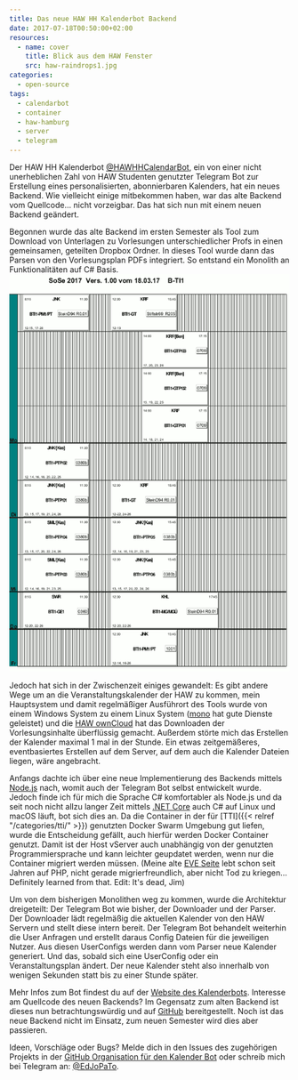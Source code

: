 ```yaml
---
title: Das neue HAW HH Kalenderbot Backend
date: 2017-07-18T00:50:00+02:00
resources:
  - name: cover
    title: Blick aus dem HAW Fenster
    src: haw-raindrops1.jpg
categories:
  - open-source
tags:
  - calendarbot
  - container
  - haw-hamburg
  - server
  - telegram
---
```


Der HAW HH Kalenderbot [@HAWHHCalendarBot](https://t.me/HAWHHCalendarBot), ein von einer nicht unerheblichen Zahl von HAW Studenten genutzter Telegram Bot zur Erstellung eines personalisierten, abonnierbaren Kalenders, hat ein neues Backend.
Wie vielleicht einige mitbekommen haben, war das alte Backend vom Quellcode… nicht vorzeigbar.
Das hat sich nun mit einem neuen Backend geändert.

Begonnen wurde das alte Backend im ersten Semester als Tool zum Download von Unterlagen zu Vorlesungen unterschiedlicher Profs in einen gemeinsamen, geteilten Dropbox Ordner.
In dieses Tool wurde dann das Parsen von den Vorlesungsplan PDFs integriert.
So entstand ein Monolith an Funktionalitäten auf C# Basis.
![Vorlesungsplan PDF](veranstaltungsplan.png)

Jedoch hat sich in der Zwischenzeit einiges gewandelt:
Es gibt andere Wege um an die Veranstaltungskalender der HAW zu kommen, mein Hauptsystem und damit regelmäßiger Ausführort des Tools wurde von einem Windows System zu einem Linux System ([mono](https://www.mono-project.com/) hat gute Dienste geleistet) und die [HAW ownCloud](https://owncloud.informatik.haw-hamburg.de) hat das Downloaden der Vorlesungsinhalte überflüssig gemacht.
Außerdem störte mich das Erstellen der Kalender maximal 1 mal in der Stunde.
Ein etwas zeitgemäßeres, eventbasiertes Erstellen auf dem Server, auf dem auch die Kalender Dateien liegen, wäre angebracht.

Anfangs dachte ich über eine neue Implementierung des Backends mittels [Node.js](https://nodejs.org/) nach, womit auch der Telegram Bot selbst entwickelt wurde.
Jedoch finde ich für mich die Sprache C# komfortabler als Node.js und da seit noch nicht allzu langer Zeit mittels [.NET Core](https://dotnet.github.io/) auch C# auf Linux und macOS läuft, bot sich dies an.
Da die Container in der für [TTI]({{< relref "/categories/tti/" >}}) genutzten Docker Swarm Umgebung gut liefen, wurde die Entscheidung gefällt, auch hierfür werden Docker Container genutzt.
Damit ist der Host vServer auch unabhängig von der genutzten Programmiersprache und kann leichter geupdatet werden, wenn nur die Container migriert werden müssen.
(Meine alte [EVE Seite](https://eve.3t0.de) lebt schon seit Jahren auf PHP, nicht gerade migrierfreundlich, aber nicht Tod zu kriegen… Definitely learned from that. Edit: It's dead, Jim)

Um von dem bisherigen Monolithen weg zu kommen, wurde die Architektur dreigeteilt: Der Telegram Bot wie bisher, der Downloader und der Parser.
Der Downloader lädt regelmäßig die aktuellen Kalender von den HAW Servern und stellt diese intern bereit.
Der Telegram Bot behandelt weiterhin die User Anfragen und erstellt daraus Config Dateien für die jeweiligen Nutzer.
Aus diesen UserConfigs werden dann vom Parser neue Kalender generiert.
Und das, sobald sich eine UserConfig oder ein Veranstaltungsplan ändert.
Der neue Kalender steht also innerhalb von wenigen Sekunden statt bis zu einer Stunde später.

Mehr Infos zum Bot findest du auf der [Website des Kalenderbots](https://calendarbot.hawhh.de).
Interesse am Quellcode des neuen Backends? Im Gegensatz zum alten Backend ist dieses nun betrachtungswürdig und auf [GitHub](https://github.com/HAWHHCalendarBot/backend) bereitgestellt.
Noch ist das neue Backend nicht im Einsatz, zum neuen Semester wird dies aber passieren.

Ideen, Vorschläge oder Bugs? Melde dich in den Issues des zugehörigen Projekts in der [GitHub Organisation für den Kalender Bot](https://github.com/HAWHHCalendarBot) oder schreib mich bei Telegram an: [@EdJoPaTo](https://t.me/EdJoPaTo).
